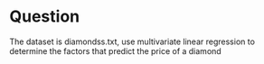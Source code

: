 # Question
The dataset is diamondss.txt, use multivariate linear regression to determine the factors that predict the price of a
diamond
